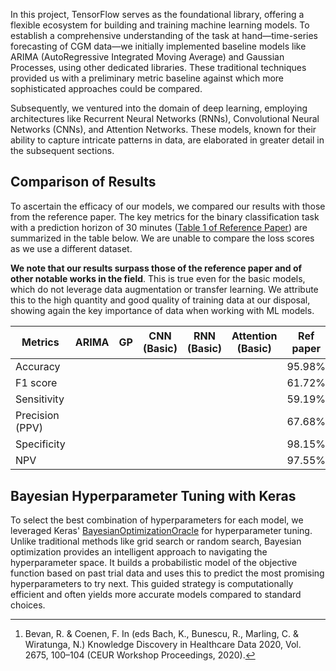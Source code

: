 
In this project, TensorFlow serves as the foundational library, offering a flexible ecosystem for building and training machine learning models. To establish a comprehensive understanding of the task at hand—time-series forecasting of CGM data—we initially implemented baseline models like ARIMA (AutoRegressive Integrated Moving Average) and Gaussian Processes, using other dedicated libraries. These traditional techniques provided us with a preliminary metric baseline against which more sophisticated approaches could be compared.

Subsequently, we ventured into the domain of deep learning, employing architectures like Recurrent Neural Networks (RNNs), Convolutional Neural Networks (CNNs), and Attention Networks. These models, known for their ability to capture intricate patterns in data, are elaborated in greater detail in the subsequent sections.

## Comparison of Results

To ascertain the efficacy of our models, we compared our results with those from the reference paper. The key metrics for the binary classification task with a prediction horizon of 30 minutes ([Table 1 of Reference Paper](https://www.nature.com/articles/s41746-021-00480-x/tables/1)) are summarized in the table below. We are unable to compare the loss scores as we use a different dataset.

**We note that our results surpass those of the reference paper and of other notable works in the field**. This is true even for the basic models, which do not leverage data augmentation or transfer learning. We attribute this to the high quantity and good quality of training data at our disposal, showing again the key importance of data when working with ML models.

| Metrics       |  ARIMA       |    GP     |   CNN (Basic)     |   RNN (Basic)    |   Attention (Basic)    | Ref paper     | Bevan et al[^1] |
|---------------|---------|---------|---------|---------|---------|----------|----------------|
| Accuracy      |         |         |         |         |         | 95.98%   | 95.65%         |
| F1 score      |         |         |         |         |         | 61.72%   | 57.40%         |
| Sensitivity   |         |         |         |         |         | 59.19%   | 49.94%         |
| Precision (PPV)|        |         |         |         |         | 67.68%   | 69.00%         |
| Specificity   |         |         |         |         |         | 98.15%   | 98.61%         |
| NPV           |         |         |         |         |         | 97.55%   | 96.76%         |


## Bayesian Hyperparameter Tuning with Keras

To select the best combination of hyperparameters for each model, we leveraged Keras' [BayesianOptimizationOracle](https://keras.io/api/keras_tuner/oracles/bayesian/) for hyperparameter tuning. Unlike traditional methods like grid search or random search, Bayesian optimization provides an intelligent approach to navigating the hyperparameter space. It builds a probabilistic model of the objective function based on past trial data and uses this to predict the most promising hyperparameters to try next. This guided strategy is computationally efficient and often yields more accurate models compared to standard choices.

[^1]: Bevan, R. & Coenen, F. In (eds Bach, K., Bunescu, R., Marling, C. & Wiratunga, N.) Knowledge Discovery in Healthcare Data 2020, Vol. 2675, 100–104 (CEUR Workshop Proceedings, 2020).